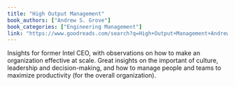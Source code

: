 ```yaml
---
title: "High Output Management"
book_authors: ["Andrew S. Grove"]
book_categories: ["Engineering Management"]
link: "https://www.goodreads.com/search?q=High+Output+Management+Andrew+S.+Grove"
---
```


Insights for former Intel CEO, with observations on how to make an organization effective at scale. Great insights on the important of culture, leadership and decision-making, and how to manage people and teams to maximize productivity (for the overall organization).